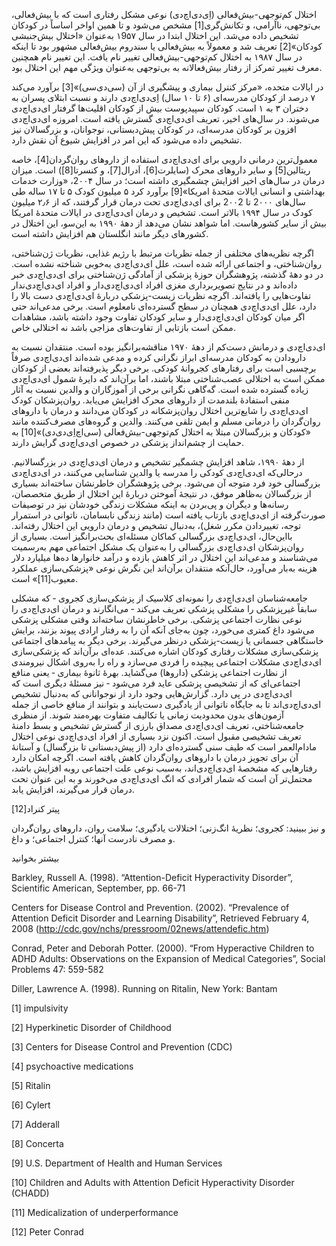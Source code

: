  اختلال کم‌توجهی-بیش‌فعالی (اِی‌دی‌اچ‌دی) نوعی مشکل رفتاری است که با بیش‌فعالی، بی‌توجهی، ناآرامی، و تکانش‌گری[1] مشخص می‌شود و تا همین اواخر اساساً در کودکان تشخیص داده می‌شد. این اختلال ابتدا در سال ۱9۵۷ به‌عنوان «اختلال بیش‌جنبشی کودکان»[2] تعریف شد و معمولاً به بیش‌فعالی یا سندروم بیش‌فعالی مشهور بود تا اینکه در سال ۱۹۸۷ به اختلال کم‌توجهی-بیش‌فعالی تغییر نام یافت. این تغییر نام همچنین معرف تغییر تمرکز از رفتار بیش‌فعالانه به بی‌توجهی به‌عنوان ویژگی مهم این اختلال بود.

 در ایالات متحده، «مرکز کنترل بیماری و پیشگیری از آن (سی‌دی‌سی)»[3] برآورد می‌کند ۷ درصد از کودکان مدرسه‌ای (۶ تا ۱۰ سال) اِی‌دی‌اچ‌دی دارند و نسبت ابتلای پسران به دختران ۳ به ۱ است. کودکان سپیدپوست بیش از کودکان اقلیت‌ها گرفتار ای‌دی‌اچ‌دی می‌شوند. در سال‌های اخیر، تعریف ای‌دی‌اچ‌دی گسترش یافته است. امروزه ای‌دی‌اچ‌دی افزون بر کودکان مدرسه‌ای، در کودکان پیش‌دبستانی، نوجوانان، و بزرگسالان نیز تشخیص داده می‌شود که این امر در افزایش شیوع آن نقش دارد.

 معمول‌ترین درمانی دارویی برای ای‌دی‌اچ‌دی استفاده از داروهای روان‌گردان[4]، خاصه ریتالین[5] و سایر داروهای محرک (سایلرت[6]، اَدرال[7]، و کنسرتا[8]) است. میزان درمان در سال‌های اخیر افزایش چشمگیری داشته است؛ در سال 2۰۰۴، «وزارت خدمات بهداشتی و انسانی ایالات متحدهٔ امریکا»[9] برآورد کرد ۵ میلیون کودک ۵ تا ۱۷ ساله طی سال‌های 2۰۰۰ تا 2۰۰2 برای ای‌دی‌اچ‌دی تحت درمان قرار گرفتند، که از ۲٫۶ میلیون کودک در سال ۱۹۹۴ بالاتر است. تشخیص و درمان ای‌دی‌اچ‌دی در ایالات متحدهٔ امریکا بیش از سایر کشورهاست. اما شواهد نشان می‌دهد از دههٔ ۱۹۹۰ به این‌سو، این اختلال در کشورهای دیگر مانند انگلستان هم افزایش داشته است.

 اگرچه نظریه‌های مختلفی از جمله نظریات مرتبط با رژیم غذایی، نظریات ژن‌شناختی، روان‌شناختی، و اجتماعی ارائه شده است، علل ای‌دی‌اچ‌دی به‌خوبی شناخته نشده است. در دو دهۀ گذشته، پژوهشگران حوزۀ پزشکی از آمادگی ژن‌شناختی برای ای‌دی‌‌اچ‌دی خبر داده‌اند و در نتایج تصویربرداری مغزی افراد ای‌دی‌اچ‌دی‌دار و افراد ای‌دی‌اچ‌دی‌ندار تفاوت‌هایی را یافته‌اند. اگرچه نظریات زیست-پزشکی دربارهٔ ای‌دی‌اچ‌دی دست بالا را دارد، علل ای‌دی‌اچ‌دی همچنان در سطح گسترده‌ای نامعلوم است. برخی مدعی‌اند حتی اگر میان کودکان ای‌دی‌اچ‌دی‌دار و سایر کودکان تفاوت وجود داشته باشد، مشاهدات ممکن است بازتابی از تفاوت‌های مزاجی باشد نه اختلالی خاص.

 ای‌دی‌اچ‌دی و درمانش دست‌کم از دههٔ ۱۹۷۰ مناقشه‌برانگیز بوده است. منتقدان نسبت به دارودادن به کودکان مدرسه‌ای ابراز نگرانی کرده و مدعی شده‌اند ای‌دی‌اچ‌دی صرفاً برچسبی است برای رفتارهای کجروانۀ کودکی. برخی دیگر پذیرفته‌اند بعضی از کودکان ممکن است به اختلالی عصب‌شناختی مبتلا باشند، اما برآن‌اند که دایرۀ شمول ای‌دی‌اچ‌دی زیاده گسترده شده است. گه‌گاهی نگرانی برخی از آموزگاران و والدین نسبت به آثار منفی استفادهٔ بلندمدت از داروهای محرک افزایش می‌یابد. روان‌پزشکان کودک ای‌دی‌اچ‌دی را شایع‌ترین اختلال روان‌پزشکانه در کودکان می‌دانند و درمان با داروهای روان‌گردان را درمانی مسلم و ایمن تلقی می‌کنند. والدین و گروه‌های مصرف‌کننده مانند «کودکان و بزرگسالان مبتلا به اختلال کم‌توجهی-بیش‌فعالی (سی‌اچ‌اِی‌دی‌دی)»[10] به حمایت از چشم‌انداز پزشکی در خصوص ای‌دی‌اچ‌دی گرایش دارند.

 از دههٔ ۱۹۹۰، شاهد افزایش چشمگیر تشخیص و درمان ای‌دی‌اچ‌دی در بزرگسالانیم. درحالی‌که ای‌دی‌اچ‌دی کودکی را مدرسه یا والدین شناسایی می‌کنند، در ای‌دی‌اچ‌دی بزرگسالی خود فرد متوجه آن می‌شود. برخی پژوهشگران خاطرنشان ساخته‌اند بسیاری از بزرگسالان به‌ظاهر موفق، در نتیجهٔ آموختن دربارهٔ این اختلال از طریق متخصصان، رسانه‌ها و دیگران و پی‌بردن به اینکه مشکلات زندگی خودشان نیز در توصیفات صورت‌گرفته از ای‌دی‌اچ‌دی بازتاب یافته است (مانند زندگی نابسامان، ناتوانی در استمرار توجه، تغییردادن مکرر شغل)، به‌دنبال تشخیص و درمان دارویی این اختلال رفته‌اند. بااین‌حال، ای‌دی‌اچ‌دی بزرگسالی کماکان مسئله‌ای بحث‌برانگیز است. بسیاری از روان‌پزشکان ای‌دی‌اچ‌دی بزرگسالی را به‌عنوان یک مشکل اجتماعی مهم به‌رسمیت می‌شناسند و مدعی‌اند این اختلال در اثر کاهش بازده و درآمد خانوارها ده‌ها میلیارد دلار هزینه به‌بار می‌آورد، حال‌آنکه منتقدان برآن‌اند این نگرش نوعی «پزشکی‌سازی عملکرد معیوب[11]» است.

جامعه‌شناسان ای‌دی‌اچ‌دی را نمونه‌ای کلاسیک از پزشکی‌سازی کجروی ‐ که مشکلی سابقاً غیرپزشکی را مشکلی پزشکی تعریف می‌کند ‐ می‌انگارند و درمان ای‌دی‌اچ‌دی را نوعی نظارت اجتماعی پزشکی. برخی خاطرنشان ساخته‌اند وقتی مشکلی پزشکی می‌شود داغ کمتری می‌خورد، چون به‌جای آنکه آن را به رفتار ارادی پیوند بزنند، برایش خاستگاهی جسمانی یا زیست-پزشکی درنظر می‌گیرند. برخی دیگر به پیامدهای اجتماعی پزشکی‌سازی مشکلات رفتاری کودکان اشاره می‌کنند. عده‌ای برآن‌اند که پزشکی‌سازی ای‌دی‌اچ‌دی مشکلات اجتماعی پیچیده را فردی می‌سازد و راه را به‌روی اشکال نیرومندی از نظارت اجتماعی پزشکی (داروها) می‌گشاید. بهرۀ ثانوۀ بیماری ‐ یعنی منافع اجتماعی‌ای که از تشخیصی پزشکی عاید فرد می‌شود ‐ نیز مسئلهٔ دیگری است که ای‌دی‌اچ‌دی در پی دارد. گزارش‌هایی وجود دارد از نوجوانانی که به‌دنبال تشخیص ای‌دی‌اچ‌دی‌اند تا به جایگاه ناتوانی از یادگیری دست‌یابند و بتوانند از منافع خاصی از جمله آزمون‌های بدون محدودیت زمانی یا تکالیف متفاوت بهره‌مند شوند. از منظری جامعه‌شناختی، تعریف ای‌دی‌اچ‌دی مصداق بارزی از گسترش تشخیص و بسط دامنۀ تعریف تشخیصی مقبول است. اکنون نزد بسیاری از افراد ای‌دی‌اچ‌دی نوعی اختلال مادام‌العمر است که طیف سنی گسترده‌ای دارد (از پیش‌دبستانی تا بزرگسال) و آستانۀ آن برای تجویز درمان با داروهای روان‌گردان کاهش یافته است. اگرچه امکان دارد رفتارهایی که مشخصۀ ای‌دی‌اچ‌دی‌اند، به‌سبب نوعی علت اجتماعی روبه افزایش باشد، محتمل‌تر آن است که شمار افرادی که انگ ای‌دی‌اچ‌دی می‌خورند و به این عنوان تحت درمان قرار می‌گیرند، افزایش یابد.

 پیتر کنراد[12]

 و نیز ببینید: کجروی؛ نظریهٔ انگ‌زنی؛ اختلالات یادگیری؛ سلامت روان، داروهای روان‌گردان و مصرف نادرست آنها؛ کنترل اجتماعی؛ و داغ.

 بیشتر بخوانید

Barkley, Russell A. (1998). “Attention-Deficit Hyperactivity Disorder”, Scientific American, September, pp. 66-71

Centers for Disease Control and Prevention. (2002). “Prevalence of Attention Deficit Disorder and Learning Disability”, Retrieved February 4, 2008 (http://cdc.gov/nchs/pressroom/02news/attendefic.htm)

Conrad, Peter and Deborah Potter. (2000). “From Hyperactive Children to ADHD Adults: Observations on the Expansion of Medical Categories”, Social Problems 47: 559-582

Diller, Lawrence A. (1998). Running on Ritalin, New York: Bantam

 [1] impulsivity

[2] Hyperkinetic Disorder of Childhood

[3] Centers for Disease Control and Prevention (CDC)

 [4] psychoactive medications

 [5] Ritalin

[6] Cylert

[7] Adderall

[8] Concerta

[9] U.S. Department of Health and Human Services

[10] Children and Adults with Attention Deficit Hyperactivity Disorder (CHADD)

 [11] Medicalization of underperformance

 [12] Peter Conrad

 

 

 

 